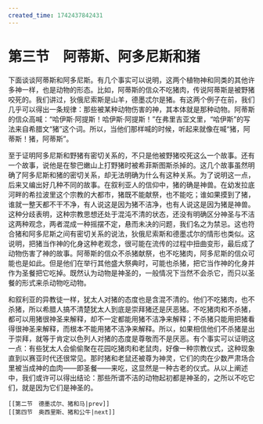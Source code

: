 ```yaml
---
created_time: 1742437842431
---
```

# 第三节　阿蒂斯、阿多尼斯和猪

下面谈谈阿蒂斯和阿多尼斯。有几个事实可以说明，这两个植物神和同类的其他许多神一样，也是动物的形态。比如，阿蒂斯的信众不吃猪肉，传说阿蒂斯是被野猪咬死的。我们讲过，狄俄尼索斯是山羊，德墨忒尔是猪。有这两个例子在前，我们几乎可以得出一条规律：那些被某种动物伤害的神，其本体就是那种动物。阿蒂斯的信众高喊：“哈伊斯·阿提斯！哈伊斯·阿提斯！”在弗里吉亚文里，“哈伊斯”的写法来自希腊文“猪”这个词。所以，当他们那样喊的时候，听起来就像在喊“猪，阿蒂斯！猪，阿蒂斯”。

至于证明阿多尼斯和野猪有密切关系的，不只是他被野猪咬死这么一个故事。还有一个故事，说他是在黎巴嫩山上打野猪时被希菲斯图斯杀掉的。这几个故事虽然明确了阿多尼斯和猪的密切关系，却无法明确为什么有这种关系。为了说明这一点，后来又编出好几种不同的故事。在叙利亚人的信仰中，猪的确是神兽。在幼发拉底河畔的希拉波里这个宗教的大都市，猪既不能献祭，也不能吃；谁如果摸到了猪，谁就一整天都不干不净，有人说这是因为猪不洁净，也有人说这是因为猪是神兽。这种分歧表明，这种宗教思想还处于混沌不清的状态，还没有明确区分神圣与不洁这两种观念，两者混成一种摇摆不定，悬而未决的问题，我们名之为禁忌。这也符合猪和阿多尼斯之间有密切关系的说法，狄俄尼索斯和德墨忒尔的情形也类似。这说明，把猪当作神的化身这种老观念，很可能在流传的过程中扭曲变形，最后成了动物伤害了神的故事。阿蒂斯的信众不杀猪献祭，也不吃猪肉，阿多尼斯的信众可能也是如此。但是他们在举行其他盛大祭典时，可能也杀猪，把它当作神的化身并作为圣餐把它吃掉。既然认为动物是神圣的，一般情况下当然不会杀它，而只以圣餐的形式来杀动物吃动物。

和叙利亚的异教徒一样，犹太人对猪的态度也是含混不清的。他们不吃猪肉，也不杀猪，所以希腊人搞不清楚犹太人到底是崇拜猪还是厌恶猪。不吃猪肉和不杀猪，都可以用猪很神圣来解释，却不一定都能用猪不洁净来解释；不杀猪只能用把猪看得很神圣来解释，而根本不能用猪不洁净来解释。所以，如果相信他们不杀猪是出于崇拜，就等于肯定以色列人对猪的态度是尊敬而不是厌恶。有个事实可以证明这一点：有些犹太人会偷偷聚在花园吃猪肉和老鼠肉，好像一种宗教仪式，这种现象直到以赛亚时代还很常见。那时猪和老鼠还被尊为神灵，它们的肉在少数严肃场合里被当成神的血肉——即圣餐——来吃，这显然是一种古老的仪式。从以上阐述中，我们或许可以得出结论：那些所谓不洁的动物起初都是神圣的，之所以不吃它们，就是因为它们是神圣的。

```booknav
[[第二节　德墨忒尔、猪和马|prev]]
[[第四节　奥西里斯、猪和公牛|next]]
```